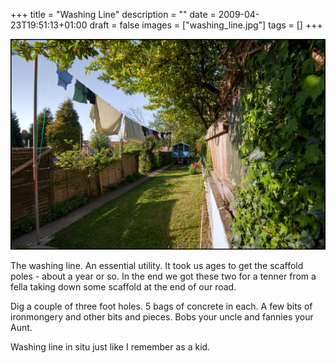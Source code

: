 +++
title = "Washing Line"
description = ""
date = 2009-04-23T19:51:13+01:00
draft = false
images = ["washing_line.jpg"]
tags = []
+++

![A typical British back garden scene featuring a washing line strung between posts with various items of laundry hanging to dry. The garden has a neat lawn path, wooden fencing, established trees and shrubs, and what appears to be a small shed or garden building in the background.](washing_line.jpg "Washing Line")

The washing line. An essential utility. It took us ages to get the scaffold poles - about a year or so. In the end we got these two for a tenner from a fella taking down some scaffold at the end of our road.

Dig a couple of three foot holes. 5 bags of concrete in each. A few bits of ironmongery and other bits and pieces. Bobs your uncle and fannies your Aunt.

Washing line in situ just like I remember as a kid.